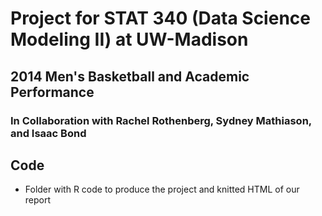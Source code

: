 # Project for STAT 340 (Data Science Modeling II) at UW-Madison
## 2014 Men's Basketball and Academic Performance
### In Collaboration with Rachel Rothenberg, Sydney Mathiason, and Isaac Bond
## Code
- Folder with R code to produce the project and knitted HTML of our report
